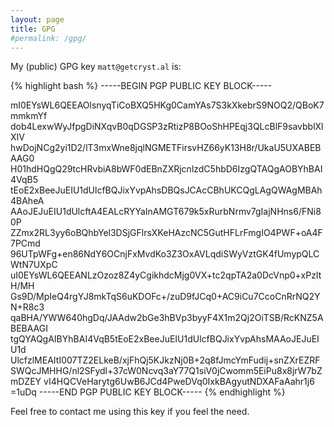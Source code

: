 ```yaml
---
layout: page
title: GPG
#permalink: /gpg/
---
```


My (public) GPG key `matt@getcryst.al` is:

{% highlight bash %}
-----BEGIN PGP PUBLIC KEY BLOCK-----

mI0EYsWL6QEEAOlsnyqTiCoBXQ5HKg0CamYAs7S3kXkebrS9NOQ2/QBoK7mmkmYf
dob4LexwWyJfpgDiNXqvB0qDGSP3zRtizP8BOoShHPEqj3QLcBlF9savbblXlXIV
hwDojNCg2yi1D2/lT3mxWne8jqlNGMETFirsvHZ66yK13H8r/UkaU5UXABEBAAG0
H01hdHQgQ29tcHRvbiA8bWF0dEBnZXRjcnlzdC5hbD6IzgQTAQgAOBYhBAI4VqB5
tEoE2xBeeJuEIU1dUlcfBQJixYvpAhsDBQsJCAcCBhUKCQgLAgQWAgMBAh4BAheA
AAoJEJuEIU1dUlcftA4EALcRYYaInAMGT679k5xRurbNrmv7gIajNHns6/FNi80P
ZZmx2RL3yy6oBQhbYel3DSjGFlrsXKeHAzcNC5GutHFLrFmgIO4PWF+oA4F7PCmd
96UTpWFg+en86NdY6OCnjFxMvdKo3Z3OxAVLqdiSWyVztGK4fUmypQLCWtN7UXpC
uI0EYsWL6QEEANLzOzoz8Z4yCgikhdcMjg0VX+tc2qpTA2a0DcVnp0+xPzItH/MH
Gs9D/MpIeQ4rgYJ8mkTqS6uKDOFc+/zuD9fJCq0+AC9iCu7CcoCnRrNQ2YN+R8c3
qaBHA/YWW640hgDq/JAAdw2bGe3hBVp3byyF4X1m2Qj2OiTSB/RcKNZ5ABEBAAGI
tgQYAQgAIBYhBAI4VqB5tEoE2xBeeJuEIU1dUlcfBQJixYvpAhsMAAoJEJuEIU1d
UlcfzlMEAItI007TZ2ELkeB/xjFhQj5KJkzNj0B+2q8fJmcYmFudij+snZXrEZRF
SWQcJMHHG/nl2SFydl+37cW0Ncvq3aY77Q1siV0jCwomm5EiPu8x8jrW7bZmDZEY
vI4HQCVeHarytg6UwB6JCd4PweDVq0IxkBAgyutNDXAFaAahr1j6
=1uDq
-----END PGP PUBLIC KEY BLOCK-----
{% endhighlight %}

Feel free to contact me using this key if you feel the need.
